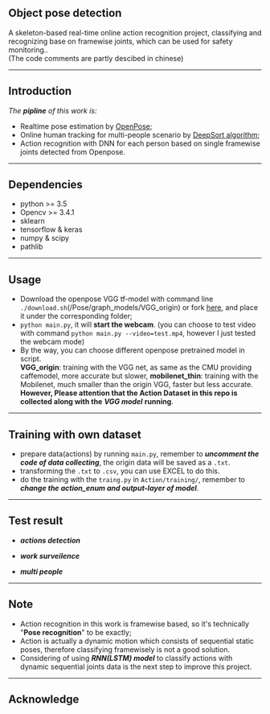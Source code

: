 ## Object pose detection
A skeleton-based real-time online action recognition project, classifying and recognizing base on framewise joints, which can be used for safety monitoring..   
(The code comments are partly descibed in chinese)


------
## Introduction
*The **pipline** of this work is:*   
 - Realtime pose estimation by [OpenPose](https://github.com/CMU-Perceptual-Computing-Lab/openpose);   
 - Online human tracking for multi-people scenario by [DeepSort algorithm](https://github.com/nwojke/deep_sortv);   
 - Action recognition with DNN for each person based on single framewise joints detected from Openpose.


------
## Dependencies
 - python >= 3.5
 - Opencv >= 3.4.1   
 - sklearn
 - tensorflow & keras
 - numpy & scipy 
 - pathlib
 
 
------
## Usage
 - Download the openpose VGG tf-model with command line `./download.sh`(/Pose/graph_models/VGG_origin) or fork [here](https://pan.baidu.com/s/1XT8pHtNP1FQs3BPHgD5f-A#list/path=%2Fsharelink1864347102-902260820936546%2Fopenpose%2Fopenpose%20graph%20model%20coco&parentPath=%2Fsharelink1864347102-902260820936546), and place it under the corresponding folder; 
 - `python main.py`, it will **start the webcam**. 
 (you can choose to test video with command `python main.py --video=test.mp4`, however I just tested the webcam mode)   
 - By the way, you can choose different openpose pretrained model in script.    
 **VGG_origin**: training with the VGG net, as same as the CMU providing caffemodel, more accurate but slower, **mobilenet_thin**:  training with the Mobilenet, much smaller than the origin VGG, faster but less accurate.   
 **However, Please attention that the Action Dataset in this repo is collected along with the** ***VGG model*** **running**.


------
## Training with own dataset
 - prepare data(actions) by running `main.py`, remember to ***uncomment the code of data collecting***, the origin data will be saved as a `.txt`.
 - transforming the `.txt` to `.csv`, you can use EXCEL to do this.
 - do the training with the `traing.py` in `Action/training/`, remember to ***change the action_enum and output-layer of model***.
 
 
------
## Test result
 - ***actions detection***

 
 - ***work surveilence***


 
  - ***multi people***

 

-------
## Note
 - Action recognition in this work is framewise based, so it's technically "**Pose recognition**" to be exactly;   
 - Action is actually a dynamic motion which consists of sequential static poses, therefore classifying framewisely is not a good solution.
 - Considering of using ***RNN(LSTM) model*** to classify actions with dynamic sequential joints data is the next step to improve this project.


------
## Acknowledge

